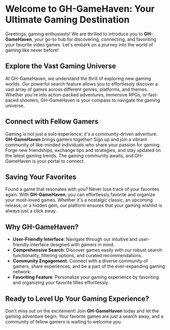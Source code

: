 # Welcome to GH-GameHaven: Your Ultimate Gaming Destination

Greetings, gaming enthusiasts! We are thrilled to introduce you to **GH-GameHaven**, your go-to hub for discovering, connecting, and favoriting your favorite video games. Let's embark on a journey into the world of gaming like never before!

## Explore the Vast Gaming Universe

At GH-GameHaven, we understand the thrill of exploring new gaming worlds. Our powerful search feature allows you to effortlessly discover a vast array of games across different genres, platforms, and themes. Whether you're into action-packed adventures, immersive RPGs, or fast-paced shooters, GH-GameHaven is your compass to navigate the gaming universe.

## Connect with Fellow Gamers

Gaming is not just a solo experience; it's a community-driven adventure. **GH-GameHaven** brings gamers together! Sign up and join a vibrant community of like-minded individuals who share your passion for gaming. Forge new friendships, exchange tips and strategies, and stay updated on the latest gaming trends. The gaming community awaits, and GH-GameHaven is your portal to connect.

## Saving Your Favorites

Found a game that resonates with you? Never lose track of your favorites again. With **GH-GameHaven**, you can effortlessly favorite and organize your most-loved games. Whether it's a nostalgic classic, an upcoming release, or a hidden gem, our platform ensures that your gaming wishlist is always just a click away.

## Why GH-GameHaven?

- **User-Friendly Interface**: Navigate through our intuitive and user-friendly interface designed with gamers in mind.
- **Comprehensive Search**: Discover games easily with our robust search functionality, filtering options, and curated recommendations.
- **Community Engagement**: Connect with a diverse community of gamers, share experiences, and be a part of the ever-expanding gaming network.
- **Favoriting Feature**: Personalize your gaming experience by favoriting and organizing your favorite titles effortlessly.

## Ready to Level Up Your Gaming Experience?

Don't miss out on the excitement! Join **GH-GameHaven** today and let the gaming adventure begin. Your favorite games are just a search away, and a community of fellow gamers is waiting to welcome you.
